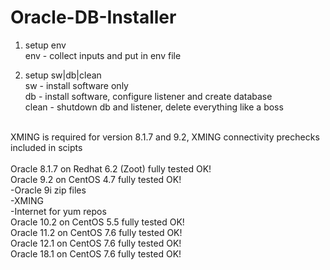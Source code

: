 # Oracle-DB-Installer

1. setup env <br />
env - collect inputs and put in env file<br />

2. setup sw|db|clean<br />
sw - install software only<br />
db - install software, configure listener and create database<br />
clean - shutdown db and listener, delete everything like a boss<br />
<br />
XMING is required for version 8.1.7 and 9.2, XMING connectivity prechecks included in scipts<br />
<br />
Oracle 8.1.7 on Redhat 6.2 (Zoot) fully tested OK!<br />
Oracle   9.2 on CentOS 4.7 fully tested OK!<br />
-Oracle 9i zip files<br />
-XMING<br />
-Internet for yum repos<br />
Oracle  10.2 on CentOS 5.5 fully tested OK!<br />
Oracle  11.2 on CentOS 7.6 fully tested OK!<br />
Oracle  12.1 on CentOS 7.6 fully tested OK!<br />
Oracle  18.1 on CentOS 7.6 fully tested OK!<br />
